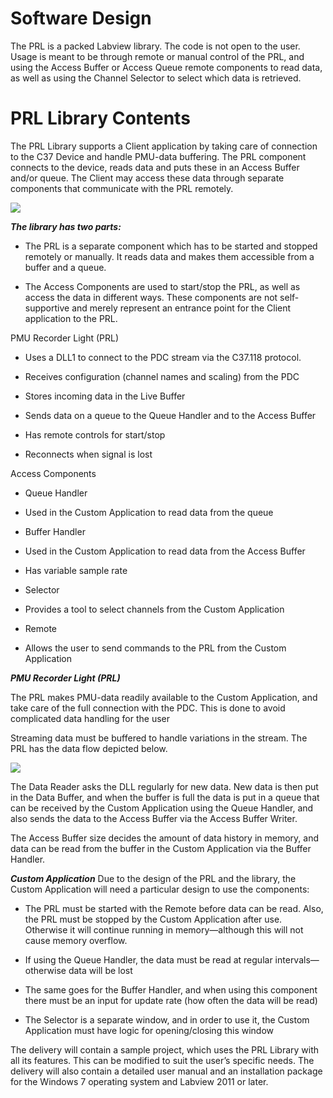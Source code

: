 ﻿# Software Design

The PRL is a packed Labview library. The code is not open to the user. Usage is meant to be through remote or manual control of the PRL, and using the Access Buffer or Access Queue remote components to read data, as well as using the Channel Selector to select which data is retrieved.

# PRL Library Contents

The PRL Library supports a Client application by taking care of connection to the C37 Device and handle PMU-data buffering. The PRL component connects to the device, reads data and puts these in an Access Buffer and/or queue. The Client may access these data through separate components that communicate with the PRL remotely.

![](https://lh5.googleusercontent.com/kbmJST_y2bhGdz2cqPfNsxz4aDOkC1nriyQroVUqO37glIba9lGOnHOwm0KlWx5MG_A8wT0ZfRNm5uALBdbFFudHIPjTJLy1Nmwd-QBM7bOQa3VdJEk0Q3-L1IwPYel_oul5Lc8F)

***The library has two parts:***

-   The PRL is a separate component which has to be started and stopped remotely or manually. It reads data and makes them accessible from a buffer and a queue.
    
-   The Access Components are used to start/stop the PRL, as well as access the data in different ways. These components are not self-supportive and merely represent an entrance point for the Client application to the PRL.
    

  

PMU Recorder Light (PRL)

  

-   Uses a DLL1 to connect to the PDC stream via the C37.118 protocol.
    
-   Receives configuration (channel names and scaling) from the PDC
    
-   Stores incoming data in the Live Buffer
    
-   Sends data on a queue to the Queue Handler and to the Access Buffer
    
-   Has remote controls for start/stop
    
-   Reconnects when signal is lost
    

  

Access Components

  

-   Queue Handler
    

-   Used in the Custom Application to read data from the queue
    

-   Buffer Handler
    

-   Used in the Custom Application to read data from the Access Buffer
    
-   Has variable sample rate
    

-   Selector
    

-   Provides a tool to select channels from the Custom Application
    

-   Remote
    

-   Allows the user to send commands to the PRL from the Custom Application
    

  

***PMU Recorder Light (PRL)***

  

The PRL makes PMU-data readily available to the Custom Application, and take care of the full connection with the PDC. This is done to avoid complicated data handling for the user

  

Streaming data must be buffered to handle variations in the stream. The PRL has the data flow depicted below.

![](https://lh3.googleusercontent.com/SI6Qlht8EGPdgls6-qgif-zLPSB93P0lb03CwaoagpiMyLsjIpRMxPqXKg2rmKkJBTgLfvm8Bee5tmxbNrsqc4QATWrO6bvQ-uB4UbrNmSyKJf1wSF3MlbZu_Q7a5vZA1jXUSLoj)

The Data Reader asks the DLL regularly for new data. New data is then put in the Data Buffer, and when the buffer is full the data is put in a queue that can be received by the Custom Application using the Queue Handler, and also sends the data to the Access Buffer via the Access Buffer Writer.

  

The Access Buffer size decides the amount of data history in memory, and data can be read from the buffer in the Custom Application via the Buffer Handler.

  

***Custom Application***
Due to the design of the PRL and the library, the Custom Application will need a particular design to use the components:

-   The PRL must be started with the Remote before data can be read. Also, the PRL must be stopped by the Custom Application after use. Otherwise it will continue running in memory—although this will not cause memory overflow.
    
-   If using the Queue Handler, the data must be read at regular intervals—otherwise data will be lost
    
-   The same goes for the Buffer Handler, and when using this component there must be an input for update rate (how often the data will be read)
    
-   The Selector is a separate window, and in order to use it, the Custom Application must have logic for opening/closing this window
    

The delivery will contain a sample project, which uses the PRL Library with all its features. This can be modified to suit the user’s specific needs. The delivery will also contain a detailed user manual and an installation package for the Windows 7 operating system and Labview 2011 or later.

